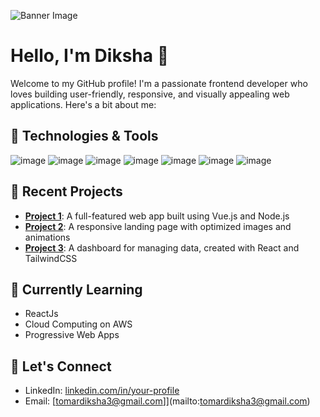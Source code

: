<!-- Banner Image -->
![Banner Image](path-to-your-banner.png)

# Hello, I'm Diksha 👋

Welcome to my GitHub profile! I'm a passionate frontend developer who loves building user-friendly, responsive, and visually appealing web applications. Here's a bit about me:

## 🔧 Technologies & Tools

![image](https://img.shields.io/badge/JavaScript-323330?style=for-the-badge&logo=javascript&logoColor=F7DF1E)
![image](https://img.shields.io/badge/python-3670A0?style=for-the-badge&logo=python&logoColor=ffdd54)
![image](https://img.shields.io/badge/Vue.js-35495E?style=for-the-badge&logo=vuedotjs&logoColor=4FC08D)
![image](https://img.shields.io/badge/Tailwind_CSS-38B2AC?style=for-the-badge&logo=tailwind-css&logoColor=white)
![image](https://img.shields.io/badge/CSS3-1572B6?style=for-the-badge&logo=css3&logoColor=white)
![image](https://img.shields.io/badge/Material%20UI-007FFF?style=for-the-badge&logo=mui&logoColor=white)
![image](https://img.shields.io/badge/Sass-CC6699?style=for-the-badge&logo=sass&logoColor=white)

## 🚀 Recent Projects

- **[Project 1](project-1-link)**: A full-featured web app built using Vue.js and Node.js
- **[Project 2](project-2-link)**: A responsive landing page with optimized images and animations
- **[Project 3](project-3-link)**: A dashboard for managing data, created with React and TailwindCSS

## 🌱 Currently Learning

- ReactJs
- Cloud Computing on AWS
- Progressive Web Apps

## 💬 Let's Connect

- LinkedIn: [linkedin.com/in/your-profile](https://www.linkedin.com/in/dikshatk/)
- Email: [tomardiksha3@gmail.com]](mailto:tomardiksha3@gmail.com)
